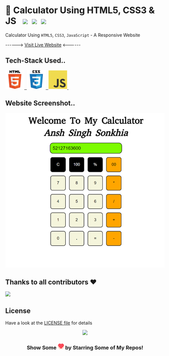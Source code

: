 # 🧮 Calculator Using HTML5, CSS3 & JS &nbsp; [![](https://img.shields.io/badge/-HTML5-darkred?style=flat&logo=HTML5&logoColor=white)](https://github.com/AnshSinghSonkhia/Calculator-Using-HTML-CSS-JS/blob/main/README.md)&nbsp; [![](https://img.shields.io/badge/-CSS3-blue?style=flat&logo=CSS3&logoColor=white)](https://github.com/AnshSinghSonkhia/Calculator-Using-HTML-CSS-JS/blob/main/README.md)&nbsp; [![](https://img.shields.io/badge/-JavaScript-gold?style=flat&logo=JavaScript&logoColor=black)](https://github.com/AnshSinghSonkhia/Calculator-Using-HTML-CSS-JS/blob/main/README.md)&nbsp;
Calculator Using `HTML5`, `CSS3`, `JavaScript` - A Responsive Website

------> [Visit Live Website](https://anshsinghsonkhia.github.io/Calculator-Using-HTML-CSS-JS) <------

## Tech-Stack Used..
[<img src="https://github.com/devicons/devicon/blob/master/icons/html5/html5-original-wordmark.svg" title="HTML" alt="HTML" width="60" height="60"/>&nbsp;
<img src="https://github.com/devicons/devicon/blob/master/icons/css3/css3-original-wordmark.svg" title="css3" alt="css3" width="60" height="60"/>&nbsp;
<img src="https://github.com/devicons/devicon/blob/master/icons/javascript/javascript-original.svg" title="JS" alt="JS" width="60" height="60"/>&nbsp;](https://github.com/AnshSinghSonkhia/Mitra-A-Myntra-Website-Clone/blob/main/README.md#tech-stack-used)


## Website Screenshot..
![](https://github.com/AnshSinghSonkhia/Calculator-Using-HTML-CSS-JS/blob/main/images/calculator-website.png)

## Thanks to all contributors ❤

 <a href = "https://github.com/AnshSinghSonkhia/Mitra-A-Myntra-Website-Clone/graphs/contributors">
   <img src = "https://contrib.rocks/image?repo=AnshSinghSonkhia/Mitra-A-Myntra-Website-Clone"/>
 </a>

## License

Have a look at the [LICENSE file](./LICENSE) for details

<div align="center">

![](https://i.imgur.com/waxVImv.png)

<h3> Show Some <img src="https://github.com/AnshSinghSonkhia/AnshSinghSonkhia/blob/main/icons/love.png" title="Love" alt="Love" width="20" height="20"/> by Starring Some of My Repos! </h3>

</div>
